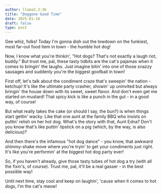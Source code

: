 ```yaml
---
author: llama3.2:3b
title: "Doggone Good Time"
date: 2025-01-16
draft: false
type: post
---
```

Gee whiz, folks! Today I'm gonna dish out the lowdown on the funkiest, most far-out food item in town - the humble hot dog!

Now, I know what you're thinkin', "Hot dogs? That's not exactly a laugh riot, buddy." But trust me, pal, these tasty tidbits are the cat's pajamas when it comes to bringin' the laughs. Just imagine bitin' into one of those snazzy sausages and suddenly you're the biggest goofball in town!

First off, let's talk about the condiment craze that's sweepin' the nation - ketchup! It's like the ultimate party crasher, showin' up uninvited but always bringin' the house down with its sweet, sweet flavor. And don't even get me started on mustard! That spicy kick is like a punch in the gut - in a good way, of course!

But what really takes the cake (or should I say, the bun?) is when things start gettin' wacky. Like that one aunt at the family BBQ who insists on puttin' relish on her hot dog. What's the story with that, Aunt Edna? Don't you know that's like puttin' lipstick on a pig (which, by the way, is also delicious)?

And then there's the infamous "hot dog dance" - you know, that awkward shimmy-shake move where you're tryin' to get your condiments just right. It's like you're performin' at the biggest hot dog party ever! 

So, if you haven't already, give those tasty tubes of hot dog a try (with all the fixin's, of course). Trust me, pal, it'll be a real gasser - in the best possible way!

Until next time, stay cool and keep on laughin', 'cause when it comes to hot dogs, I'm the cat's meow!
